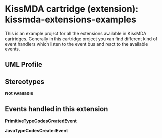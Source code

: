 KissMDA cartridge (extension): kissmda-extensions-examples
==========================================================
This is an example project for all the extensions available in KissMDA cartridges. 
Generally in this cartridge project you can find different kind of event handlers 
which listen to the event bus and react to the available events.

UML Profile
-----------

Stereotypes
-----------

**Not Available**


Events handled in this extension
--------------------------------

**PrimitiveTypeCodesCreatedEvent**

**JavaTypeCodesCreatedEvent**
